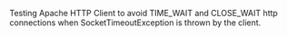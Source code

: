 Testing Apache HTTP Client to avoid TIME_WAIT and CLOSE_WAIT http connections when SocketTimeoutException is thrown by the client.